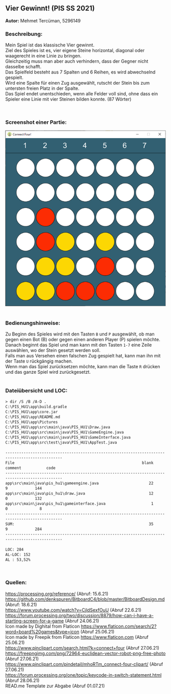 ## Vier Gewinnt! (PIS SS 2021)
<p><strong>Autor:</strong> Mehmet Tercüman, 5296149</p>

### Beschreibung:
Mein Spiel ist das klassische Vier gewinnt. <br>
Ziel des Spieles ist es, vier eigene Steine horizontal, diagonal 
oder waagerecht in eine Linie zu bringen. <br>
Gleichzeitig muss man aber auch verhindern, dass der Gegner nicht dasselbe 
schafft. <br>
Das Spielfeld besteht aus 7 Spalten und 6 Reihen, es wird abwechselnd gespielt. <br>
Wird eine Spalte für einen Zug ausgewählt, rutscht der Stein bis zum untersten
freien Platz in der Spalte. <br>
Das Spiel endet unentschieden, wenn alle Felder voll sind, ohne dass ein Spieler 
eine Linie mit vier Steinen bilden konnte. (87 Wörter) <br>

<br>

### Screenshot einer Partie:
![img.png](img.png)
<br>
<br>

### Bedienungshinweise:
Zu Beginn des Spieles wird mit den Tasten `B` und `P` ausgewählt, 
ob man gegen einen Bot (B) oder gegen einen anderen Player (P) spielen möchte. <br>
Danach beginnt das Spiel und man kann mit den Tasten `1-7` eine Zeile auswählen, wo der Stein gesetzt werden soll. <br>
Falls man aus Versehen einen falschen Zug gespielt hat, kann man ihn mit der Taste `U` rückgängig machen. <br>
Wenn man das Spiel zurücksetzen möchte, kann man die Taste `R` drücken und das ganze Spiel wird zurückgesetzt. <br>
<br>

### Dateiübersicht und LOC:
```
> dir /S /B /A-D . 
C:\PIS_HU1\app\build.gradle 
C:\PIS_HU1\app\core.jar 
C:\PIS_HU1\app\README.md 
C:\PIS_HU1\app\Pictures 
C:\PIS_HU1\app\src\main\java\PIS_HU1\Draw.java 
C:\PIS_HU1\app\src\main\java\PIS_HU1\GameEngine.java 
C:\PIS_HU1\app\src\main\java\PIS_HU1\GameInterface.java 
C:\PIS_HU1\app\src\test\java\PIS_HU1\AppTest.java 

-----------------------------------------------------------------------------------------------
File                                                        blank        comment           code
-----------------------------------------------------------------------------------------------
app\src\main\java\pis_hu1\gameengine.java                      22              9            144
app\src\main\java\pis_hu1\draw.java                            12              0            132
app\src\main\java\pis_hu1\gameinterface.java                    1              0              8
-----------------------------------------------------------------------------------------------
SUM:                                                           35              9            284
-----------------------------------------------------------------------------------------------

LOC: 284
AL-LOC: 152
AL : 53,52% 
```
<br>

### Quellen:
https://processing.org/reference/ (Abruf: 15.6.21) <br>
https://github.com/denkspuren/BitboardC4/blob/master/BitboardDesign.md (Abruf: 18.6.21) <br>
https://www.youtube.com/watch?v=CjldSexfOuU (Abruf 22.6.21) <br>
https://forum.processing.org/two/discussion/8879/how-can-i-have-a-starting-screen-for-a-game  (Abruf 24.06.21) <br>
Icon made by Dighital from Flaticon https://www.flaticon.com/search/2?word=board%20games&type=icon  (Abruf 25.06.21) <br>
Icon made by Freepik from Flaticon https://www.flaticon.com  (Abruf 25.06.21) <br>
https://www.pinclipart.com/search.html?k=connect+four (Abruf 27.06.21) <br>
https://freepngimg.com/png/72964-euclidean-vector-robot-png-free-photo (Abruf 27.06.21) <br>
https://www.pinclipart.com/pindetail/mhoRTm_connect-four-clipart/ (Abruf 27.06.21) <br>
https://forum.processing.org/one/topic/keycode-in-switch-statement.html (Abruf 28.06.21) <br>
READ.me Template zur Abgabe (Abruf 01.07.21) <br>